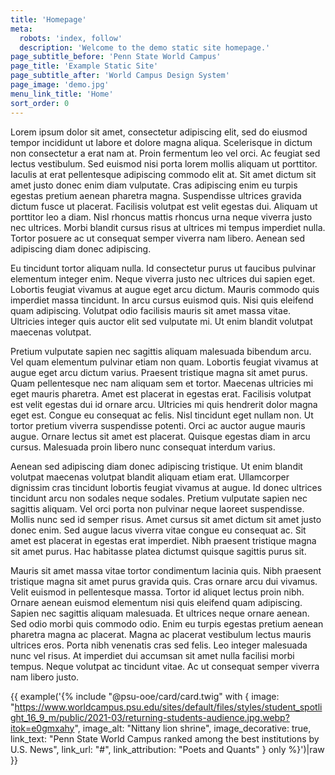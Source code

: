 ```yaml
---
title: 'Homepage'
meta:
  robots: 'index, follow'
  description: 'Welcome to the demo static site homepage.'
page_subtitle_before: 'Penn State World Campus'
page_title: 'Example Static Site'
page_subtitle_after: 'World Campus Design System'
page_image: 'demo.jpg'
menu_link_title: 'Home'
sort_order: 0
---
```


Lorem ipsum dolor sit amet, consectetur adipiscing elit, sed do eiusmod tempor incididunt ut labore et dolore magna aliqua. Scelerisque in dictum non consectetur a erat nam at. Proin fermentum leo vel orci. Ac feugiat sed lectus vestibulum. Sed euismod nisi porta lorem mollis aliquam ut porttitor. Iaculis at erat pellentesque adipiscing commodo elit at. Sit amet dictum sit amet justo donec enim diam vulputate. Cras adipiscing enim eu turpis egestas pretium aenean pharetra magna. Suspendisse ultrices gravida dictum fusce ut placerat. Facilisis volutpat est velit egestas dui. Aliquam ut porttitor leo a diam. Nisl rhoncus mattis rhoncus urna neque viverra justo nec ultrices. Morbi blandit cursus risus at ultrices mi tempus imperdiet nulla. Tortor posuere ac ut consequat semper viverra nam libero. Aenean sed adipiscing diam donec adipiscing.

Eu tincidunt tortor aliquam nulla. Id consectetur purus ut faucibus pulvinar elementum integer enim. Neque viverra justo nec ultrices dui sapien eget. Lobortis feugiat vivamus at augue eget arcu dictum. Mauris commodo quis imperdiet massa tincidunt. In arcu cursus euismod quis. Nisi quis eleifend quam adipiscing. Volutpat odio facilisis mauris sit amet massa vitae. Ultricies integer quis auctor elit sed vulputate mi. Ut enim blandit volutpat maecenas volutpat.

Pretium vulputate sapien nec sagittis aliquam malesuada bibendum arcu. Vel quam elementum pulvinar etiam non quam. Lobortis feugiat vivamus at augue eget arcu dictum varius. Praesent tristique magna sit amet purus. Quam pellentesque nec nam aliquam sem et tortor. Maecenas ultricies mi eget mauris pharetra. Amet est placerat in egestas erat. Facilisis volutpat est velit egestas dui id ornare arcu. Ultricies mi quis hendrerit dolor magna eget est. Congue eu consequat ac felis. Nisl tincidunt eget nullam non. Ut tortor pretium viverra suspendisse potenti. Orci ac auctor augue mauris augue. Ornare lectus sit amet est placerat. Quisque egestas diam in arcu cursus. Malesuada proin libero nunc consequat interdum varius.

Aenean sed adipiscing diam donec adipiscing tristique. Ut enim blandit volutpat maecenas volutpat blandit aliquam etiam erat. Ullamcorper dignissim cras tincidunt lobortis feugiat vivamus at augue. Id donec ultrices tincidunt arcu non sodales neque sodales. Pretium vulputate sapien nec sagittis aliquam. Vel orci porta non pulvinar neque laoreet suspendisse. Mollis nunc sed id semper risus. Amet cursus sit amet dictum sit amet justo donec enim. Sed augue lacus viverra vitae congue eu consequat ac. Sit amet est placerat in egestas erat imperdiet. Nibh praesent tristique magna sit amet purus. Hac habitasse platea dictumst quisque sagittis purus sit.

Mauris sit amet massa vitae tortor condimentum lacinia quis. Nibh praesent tristique magna sit amet purus gravida quis. Cras ornare arcu dui vivamus. Velit euismod in pellentesque massa. Tortor id aliquet lectus proin nibh. Ornare aenean euismod elementum nisi quis eleifend quam adipiscing. Sapien nec sagittis aliquam malesuada. Et ultrices neque ornare aenean. Sed odio morbi quis commodo odio. Enim eu turpis egestas pretium aenean pharetra magna ac placerat. Magna ac placerat vestibulum lectus mauris ultrices eros. Porta nibh venenatis cras sed felis. Leo integer malesuada nunc vel risus. At imperdiet dui accumsan sit amet nulla facilisi morbi tempus. Neque volutpat ac tincidunt vitae. Ac ut consequat semper viverra nam libero justo.

{{ example('{% include "@psu-ooe/card/card.twig" with {
  image: "https://www.worldcampus.psu.edu/sites/default/files/styles/student_spotlight_16_9_m/public/2021-03/returning-students-audience.jpg.webp?itok=e0gmxahy",
  image_alt: "Nittany lion shrine",
  image_decorative: true,
  link_text: "Penn State World Campus ranked among the best institutions by U.S. News",
  link_url: "#",
  link_attribution: "Poets and Quants"
} only %}')|raw }}